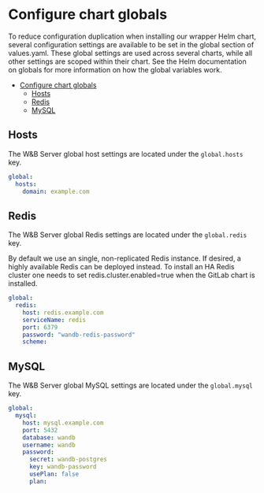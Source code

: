 # Configure chart globals

To reduce configuration duplication when installing our wrapper Helm chart,
several configuration settings are available to be set in the global section of
values.yaml. These global settings are used across several charts, while all
other settings are scoped within their chart. See the Helm documentation on
globals for more information on how the global variables work.

- [Configure chart globals](#configure-chart-globals)
  - [Hosts](#hosts)
  - [Redis](#redis)
  - [MySQL](#mysql)

## Hosts

The W&B Server global host settings are located under the `global.hosts` key.

```yaml
global:
  hosts:
    domain: example.com
```

## Redis

The W&B Server global Redis settings are located under the `global.redis` key.

By default we use an single, non-replicated Redis instance. If desired, a highly
available Redis can be deployed instead. To install an HA Redis cluster one
needs to set redis.cluster.enabled=true when the GitLab chart is installed.

```yaml
global:
  redis:
    host: redis.example.com
    serviceName: redis
    port: 6379
    password: "wandb-redis-password"
    scheme:
```

## MySQL

The W&B Server global MySQL settings are located under the `global.mysql` key.

```yaml
global:
  mysql:
    host: mysql.example.com
    port: 5432
    database: wandb
    username: wandb
    password:
      secret: wandb-postgres
      key: wandb-password
      usePlan: false
      plan:
```
